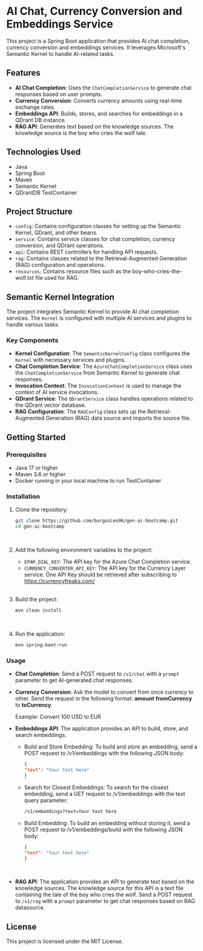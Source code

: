 # AI Chat, Currency Conversion and Embeddings Service

This project is a Spring Boot application that provides AI chat completion, currency conversion and embeddings services. It leverages Microsoft's Semantic Kernel to handle AI-related tasks.

## Features

- **AI Chat Completion**: Uses the `ChatCompletionService` to generate chat responses based on user prompts.
- **Currency Conversion**: Converts currency amounts using real-time exchange rates.
- **Embeddings API**: Builds, stores, and searches for embeddings in a QDrant DB instance.
- **RAG API**: Generates text based on the knowledge sources. The knowledge source is the boy who cries the wolf tale.

## Technologies Used

- Java
- Spring Boot
- Maven
- Semantic Kernel
- QDrantDB TestContainer

## Project Structure

- `config`: Contains configuration classes for setting up the Semantic Kernel, QDrant, and other beans.
- `service`: Contains service classes for chat completion, currency conversion, and QDrant operations.
- `api`: Contains REST controllers for handling API requests.
- `rag`: Contains classes related to the Retrieval-Augmented Generation (RAG) configuration and operations.
- `resources`: Contains resource files such as the boy-who-cries-the-wolf.txt file used for RAG.

## Semantic Kernel Integration

The project integrates Semantic Kernel to provide AI chat completion services. The `Kernel` is configured with multiple AI services and plugins to handle various tasks.

### Key Components

- **Kernel Configuration**: The `SemanticKernelConfig` class configures the `Kernel` with necessary services and plugins.
- **Chat Completion Service**: The `AzureChatCompletionService` class uses the `ChatCompletionService` from Semantic Kernel to generate chat responses.
- **Invocation Context**: The `InvocationContext` is used to manage the context of AI service invocations.
- **QDrant Service**: The `QDrantService` class handles operations related to the QDrant vector database.
- **RAG Configuration**: The `RAGConfig` class sets up the Retrieval-Augmented Generation (RAG) data source and imports the source file.

## Getting Started

### Prerequisites

- Java 17 or higher
- Maven 3.6 or higher
- Docker running in your local machine to run TestContainer

### Installation

1. Clone the repository:
    ```sh
    git clone https://github.com/burgosLeo96/gen-ai-bootcamp.git
    cd gen-ai-bootcamp
    ```
   <br>

2. Add the following environment variables to the project:
   - `EPAM_DIAL_KEY`: The API key for the Azure Chat Completion service.
   - `CURRENCY_CONVERTER_API_KEY`: The API key for the Currency Layer service. One API Key should be retrieved after subscribing to https://currencyfreaks.com/

    <br>

3. Build the project:
    ```sh
    mvn clean install
    ```
   <br>

4. Run the application:
    ```sh
    mvn spring-boot:run
    ```

### Usage

- **Chat Completion**: Send a POST request to `/v1/chat` with a `prompt` parameter to get AI-generated chat responses.


- **Currency Conversion**: Ask the model to convert from once currency to other. Send the request in the following format: **amount** **fromCurrency** to **toCurrency**.

  Example:
  Convert 100 USD to EUR


- **Embeddings API**: The application provides an API to build, store, and search embeddings.
   - Build and Store Embedding: To build and store an embedding, send a POST request to /v1/embeddings with the following JSON body:
        ```json
        {
        "text": "Your text here"
        }
        ```

   - Search for Closest Embeddings: To search for the closest embedding, send a GET request to /v1/embeddings with the text query parameter:
       ```sh
       /v1/embeddings?text=Your text here
       ```

   - Build Embedding: To build an embedding without storing it, send a POST request to /v1/embeddings/build with the following JSON body:
        ```json
        {
        "text": "Your text here"
        }
        ```

<br>

- **RAG API**: The application provides an API to generate text based on the knowledge sources. The knowledge source for this API is a text file
    containing the tale of the boy who cries the wolf. Send a POST request to `/v1/rag` with a `prompt` parameter to get chat responses based on RAG datasource.

## License

This project is licensed under the MIT License.